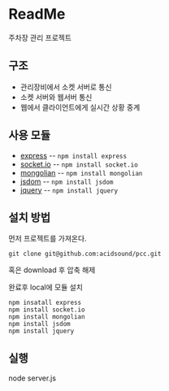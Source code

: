 ReadMe
======

주차장 관리 프로젝트


구조
----
* 관리장비에서 소켓 서버로 통신
* 소켓 서버와 웹서버 통신
* 웹에서 클라이언트에게 실시간 상황 중계

사용 모듈
--------
* [express](http://expressjs.com/) -- `npm install express`
* [socket.io](http://socket.io/) -- `npm install socket.io`
* [mongolian](https://github.com/marcello3d/node-mongolian) -- `npm install mongolian`
* [jsdom](https://github.com/tmpvar/jsdom) -- `npm install jsdom`
* [jquery](https://github.com/coolaj86/node-jquery) -- `npm install jquery`

설치 방법
--------
먼저 프로젝트를 가져온다.

    git clone git@github.com:acidsound/pcc.git

혹은 download 후 압축 해제

완료후 local에 모듈 설치

    npm insatall express
    npm install socket.io
    npm install mongolian
    npm install jsdom
    npm install jquery

실행
---
node server.js
